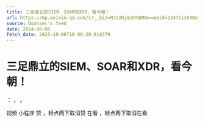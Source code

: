 ```yaml
---
title: 三足鼎立的SIEM、SOAR和XDR，看今朝！
url: https://mp.weixin.qq.com/s?__biz=MzI3NjUzOTQ0NQ==&mid=2247513098&idx=2&sn=a2acddc9404ca8407c6cb9ba6d5ac0b7
source: Doonsec's feed
date: 2024-08-08
fetch_date: 2025-10-06T18:00:39.910379
---
```


# 三足鼎立的SIEM、SOAR和XDR，看今朝！

：
，
。

视频
小程序
赞
，轻点两下取消赞
在看
，轻点两下取消在看